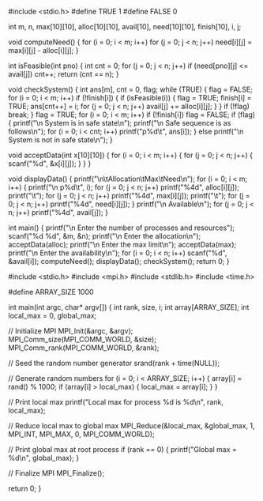 #include <stdio.h>
#define TRUE 1
#define FALSE 0

int m, n, max[10][10], alloc[10][10], avail[10], need[10][10], finish[10], i, j;

void computeNeed() {
    for (i = 0; i < m; i++)
        for (j = 0; j < n; j++)
            need[i][j] = max[i][j] - alloc[i][j];
}

int isFeasible(int pno) {
    int cnt = 0;
    for (j = 0; j < n; j++)
        if (need[pno][j] <= avail[j])
            cnt++;
    return (cnt == n);
}

void checkSystem() {
    int ans[m], cnt = 0, flag;
    while (TRUE) {
        flag = FALSE;
        for (i = 0; i < m; i++)
            if (!finish[i]) {
                if (isFeasible(i)) {
                    flag = TRUE;
                    finish[i] = TRUE;
                    ans[cnt++] = i;
                    for (j = 0; j < n; j++)
                        avail[j] += alloc[i][j];
                }
            }
        if (!flag)
            break;
    }
    flag = TRUE;
    for (i = 0; i < m; i++)
        if (!finish[i])
            flag = FALSE;
    if (flag) {
        printf("\n System is in safe state\n");
        printf("\n Safe sequence is as follows\n");
        for (i = 0; i < cnt; i++)
            printf("p%d\t", ans[i]);
    } else
        printf("\n System is not in safe state\n");
}

void acceptData(int x[10][10]) {
    for (i = 0; i < m; i++) {
        for (j = 0; j < n; j++) {
            scanf("%d", &x[i][j]);
        }
    }
}

void displayData() {
    printf("\n\tAllocation\tMax\tNeed\n");
    for (i = 0; i < m; i++) {
        printf("\n p%d\t", i);
        for (j = 0; j < n; j++)
            printf("%4d", alloc[i][j]);
        printf("\t");
        for (j = 0; j < n; j++)
            printf("%4d", max[i][j]);
        printf("\t");
        for (j = 0; j < n; j++)
            printf("%4d", need[i][j]);
    }
    printf("\n Available\n");
    for (j = 0; j < n; j++)
        printf("%4d", avail[j]);
}

int main() {
    printf("\n Enter the number of processes and resources");
    scanf("%d %d", &m, &n);
    printf("\n Enter the allocation\n");
    acceptData(alloc);
    printf("\n Enter the max limit\n");
    acceptData(max);
    printf("\n Enter the availability\n");
    for (i = 0; i < n; i++)
        scanf("%d", &avail[i]);
    computeNeed();
    displayData();
    checkSystem();
    return 0;
}

#include <stdio.h>
#include <mpi.h>
#include <stdlib.h>
#include <time.h>

#define ARRAY_SIZE 1000

int main(int argc, char* argv[]) {
int rank, size, i;
int array[ARRAY_SIZE];
int local_max = 0, global_max;

// Initialize MPI
MPI_Init(&argc, &argv);
MPI_Comm_size(MPI_COMM_WORLD, &size);
MPI_Comm_rank(MPI_COMM_WORLD, &rank);

// Seed the random number generator
srand(rank + time(NULL));

// Generate random numbers
for (i = 0; i < ARRAY_SIZE; i++) {
array[i] = rand() % 1000;
if (array[i] > local_max) {
local_max = array[i];
}
}

// Print local max
printf("Local max for process %d is %d\n", rank, local_max);

// Reduce local max to global max
MPI_Reduce(&local_max, &global_max, 1, MPI_INT, MPI_MAX, 0, MPI_COMM_WORLD);

// Print global max at root process
if (rank == 0) {
printf("Global max = %d\n", global_max);
}

// Finalize MPI
MPI_Finalize();

return 0;
}
